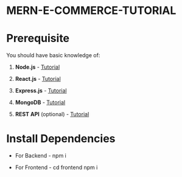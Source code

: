 # MERN-E-COMMERCE-TUTORIAL





# Prerequisite
You should have basic knowledge of:

 1. **Node.js** - [Tutorial](https://youtu.be/BSO9C8Z-YV8)
  
 2. **React.js** - [Tutorial](https://youtu.be/99kgUCIMboY)
    
 3. **Express.js** - [Tutorial](https://youtu.be/teipbke8c4A)
  
 4. **MongoDB** - [Tutorial](https://youtu.be/AYDP15SBbTo)
  
 5. **REST API** (optional) - [Tutorial](https://youtu.be/AhCSfuG9Jxw)

 # Install Dependencies
 
 - For Backend - npm i
   
 - For Frontend - cd frontend  npm i


